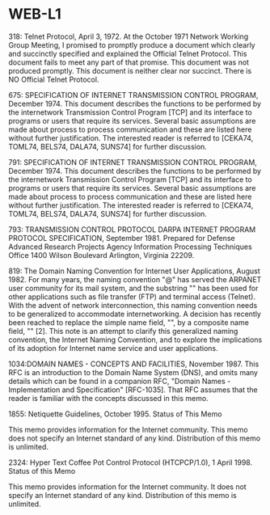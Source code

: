 # WEB-L1
318: Telnet Protocol, April 3, 1972.
  At the October 1971 Network Working Group Meeting, I promised to
   promptly produce a document which clearly and succinctly specified
   and explained the Official Telnet Protocol.  This document fails to
   meet any part of that promise.  This document was not produced
   promptly.  This document is neither clear nor succinct.  There is NO
   Official Telnet Protocol.

675: SPECIFICATION OF INTERNET TRANSMISSION CONTROL PROGRAM, December 1974.
    This document describes the functions to be performed by the
   internetwork Transmission Control Program [TCP] and its interface to
   programs or users that require its services. Several basic
   assumptions are made about process to process communication and these
   are listed here without further justification. The interested reader
   is referred to [CEKA74, TOML74, BELS74, DALA74, SUNS74] for further
   discussion.

791:  SPECIFICATION OF INTERNET TRANSMISSION CONTROL PROGRAM, December 1974.
    This document describes the functions to be performed by the
   internetwork Transmission Control Program [TCP] and its interface to
   programs or users that require its services. Several basic
   assumptions are made about process to process communication and these
   are listed here without further justification. The interested reader
   is referred to [CEKA74, TOML74, BELS74, DALA74, SUNS74] for further
   discussion.

793: TRANSMISSION CONTROL PROTOCOL DARPA INTERNET PROGRAM PROTOCOL SPECIFICATION, September 1981.
    Prepared for Defense Advanced Research Projects Agency Information Processing Techniques Office
    1400 Wilson Boulevard Arlington, Virginia  22209.

819: The Domain Naming Convention for Internet User Applications, August 1982.
    For many years, the naming convention "<user>@<host>" has served the
   ARPANET user community for its mail system, and the substring
   "<host>" has been used for other applications such as file transfer
   (FTP) and terminal access (Telnet).  With the advent of network
   interconnection, this naming convention needs to be generalized to
   accommodate internetworking.  A decision has recently been reached to
   replace the simple name field, "<host>", by a composite name field,
   "<domain>" [2].  This note is an attempt to clarify this generalized
   naming convention, the Internet Naming Convention, and to explore the
   implications of its adoption for Internet name service and user
   applications.

1034:DOMAIN NAMES - CONCEPTS AND FACILITIES, November 1987.
    This RFC is an introduction to the Domain Name System (DNS), and omits
    many details which can be found in a companion RFC, "Domain Names -
    Implementation and Specification" [RFC-1035].  That RFC assumes that the
    reader is familiar with the concepts discussed in this memo.

1855: Netiquette Guidelines, October 1995.
    Status of This Memo

   This memo provides information for the Internet community.  This memo
   does not specify an Internet standard of any kind.  Distribution of
   this memo is unlimited.

2324: Hyper Text Coffee Pot Control Protocol (HTCPCP/1.0), 1 April 1998.
    Status of this Memo

   This memo provides information for the Internet community.  It does
   not specify an Internet standard of any kind.  Distribution of this
   memo is unlimited.
